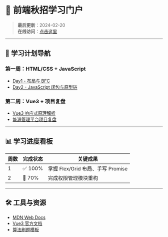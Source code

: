# 🚀 前端秋招学习门户

> **最后更新**：2024-02-20  
> **在线访问**：[点击这里](https://你的用户名.github.io/frontend-interview-plan)

---

## 📖 学习计划导航
### 第一周：HTML/CSS + JavaScript
- [Day1 - 布局与 BFC](/Week1_HTML-CSS-JS/Day1_Layout/notes.md)  
- [Day2 - JavaScript 闭包与原型链](/Week1_HTML-CSS-JS/Day2_JS-Core/notes.md)  

### 第二周：Vue3 + 项目复盘
- [Vue3 响应式原理解析](/Week2_Vue-Project/Vue3-Responsive.md)  
- [能源管理平台项目复盘](/Week2_Vue-Project/Project-Review.md)  

---

## 📊 学习进度看板
| 周数 | 完成状态 | 关键成果                          |
|------|----------|-----------------------------------|
| 1    | ✅ 100%   | 掌握 Flex/Grid 布局、手写 Promise |
| 2    | 🚧 70%    | 完成权限管理模块重构              |

---

## 🛠️ 工具与资源
- [MDN Web Docs](https://developer.mozilla.org/)
- [Vue3 官方文档](https://vuejs.org/)
- [算法刷题模板](/Resources/leetcode-template.md)
